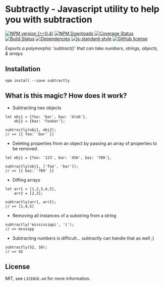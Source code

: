# Subtractly - Javascript utility to help you with subtraction

[![NPM version (>=0.4)](https://img.shields.io/npm/v/subtractly.svg?style=flat-square)](https://www.npmjs.com/package/subtractly) [![NPM Downloads](https://img.shields.io/npm/dm/subtractly.svg?style=flat-square)](https://www.npmjs.com/package/subtractly) [![Coverage Status](https://img.shields.io/coveralls/michael-iglesias/subtractly.svg?style=flat-square)](https://coveralls.io/r/omnidan/redux-undo) [![Build Status](https://img.shields.io/travis/michael-iglesias/subtractly/master.svg?style=flat-square)](https://travis-ci.org/michael-iglesias/subtractly) [![Dependencies](https://img.shields.io/david/michael-iglesias/subtractly.svg?style=flat-square)](https://david-dm.org/michael-iglesias/subtractly)  [![js-standard-style](https://img.shields.io/badge/code%20style-standard-brightgreen.svg?style=flat-square)](http://standardjs.com/) [![GitHub license](https://img.shields.io/badge/license-MIT-blue.svg?style=flat-square)](https://raw.githubusercontent.com/michael-iglesias/subtractly/master/LICENSE.md)

_Exports a polymorphic 'subtract()' that can take numbers, strings, objects, & arrays_


## Installation

```
npm install --save subtractly
```

## What is this magic? How does it work?

* Subtracting two objects
```
let obj1 = {foo: 'bar', baz: 'blob'},
    obj2 = {baz: 'foobar'};

subtractly(obj1, obj2);
// => [{ foo: 'bar' }]
```

* Deleting properties from an object by passing an array of properties to be removed.
```
let obj1 = {foo: '123', bar: '456', baz: '789'},

subtractly(obj1, ['foo', 'bar']);
// => [{ baz: '789' }]
```

* Diffing arrays
```
let arr1 = [1,2,3,4,5],
    arr2 = [2,3];

subtractly(arr1, arr2);
// => [1,4,5]
```

* Removing all instances of a substring from a string
```
subtractly('mississippi', 'i');
// => msssspp
```

* Subtracting numbers is difficult... subtractly can handle that as well ;)
```
subtractly(52, 10);
// => 42
```

## License

MIT, see `LICENSE.md` for more information.
